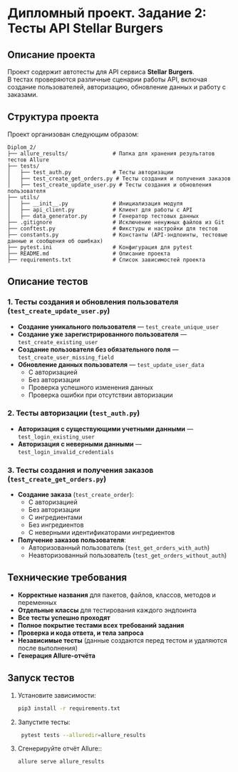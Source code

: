# Дипломный проект. Задание 2: Тесты API Stellar Burgers

## Описание проекта
Проект содержит автотесты для API сервиса **Stellar Burgers**.  
В тестах проверяются различные сценарии работы API, включая создание пользователей, авторизацию, обновление данных и работу с заказами.  

## Структура проекта  
Проект организован следующим образом:  

```
Diplom_2/
├── allure_results/              # Папка для хранения результатов тестов Allure
├── tests/
│   ├── test_auth.py             # Тесты авторизации
│   ├── test_create_get_orders.py # Тесты создания и получения заказов
│   ├── test_create_update_user.py # Тесты создания и обновления пользователя
├── utils/
│   ├── __init__.py              # Инициализация модуля
│   ├── api_client.py            # Клиент для работы с API
│   ├── data_generator.py        # Генератор тестовых данных
├── .gitignore                   # Исключение ненужных файлов из Git
├── conftest.py                  # Фикстуры и настройки для тестов
├── constants.py                 # Константы (API-эндпоинты, тестовые данные и сообщения об ошибках)
├── pytest.ini                   # Конфигурация для pytest
├── README.md                    # Описание проекта                   
├── requirements.txt             # Список зависимостей проекта

```

## Описание тестов  

### **1. Тесты создания и обновления пользователя** (`test_create_update_user.py`)  
- **Создание уникального пользователя** — `test_create_unique_user`
- **Создание уже зарегистрированного пользователя** — `test_create_existing_user`
- **Создание пользователя без обязательного поля** — `test_create_user_missing_field`
- **Обновление данных пользователя** — `test_update_user_data`
  - С авторизацией
  - Без авторизации
  - Проверка успешного изменения данных
  - Проверка ошибки при отсутствии авторизации

### **2. Тесты авторизации** (`test_auth.py`)  
- **Авторизация с существующими учетными данными** — `test_login_existing_user`
- **Авторизация с неверными данными** — `test_login_invalid_credentials`

### **3. Тесты создания и получения заказов** (`test_create_get_orders.py`)  
- **Создание заказа** (`test_create_order`):  
  - С авторизацией
  - Без авторизации
  - С ингредиентами
  - Без ингредиентов
  - С неверными идентификаторами ингредиентов
- **Получение заказов пользователя**:  
  - Авторизованный пользователь (`test_get_orders_with_auth`)
  - Неавторизованный пользователь (`test_get_orders_without_auth`)

## Технические требования  
- **Корректные названия** для пакетов, файлов, классов, методов и переменных  
- **Отдельные классы** для тестирования каждого эндпоинта  
- **Все тесты успешно проходят**  
- **Полное покрытие тестами всех требований задания**  
- **Проверка и кода ответа, и тела запроса**  
- **Независимые тесты** (данные создаются перед тестом и удаляются после выполнения)  
- **Генерация Allure-отчёта**  

## Запуск тестов  
1. Установите зависимости:  
   ```sh
   pip3 install -r requirements.txt
    ```
2. Запустите тесты:  
   ```sh
    pytest tests --alluredir=allure_results
    ```
3. Сгенерируйте отчёт Allure::  
   ```sh
   allure serve allure_results  
    ```

